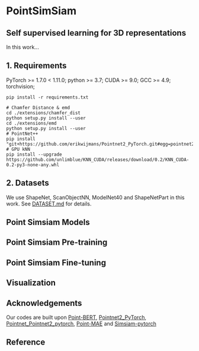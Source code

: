 # PointSimSiam

## Self supervised learning for 3D representations

In this work...


## 1. Requirements

PyTorch >= 1.7.0 < 1.11.0; python >= 3.7; CUDA >= 9.0; GCC >= 4.9; torchvision;

```
pip install -r requirements.txt
```

```
# Chamfer Distance & emd
cd ./extensions/chamfer_dist
python setup.py install --user
cd ./extensions/emd
python setup.py install --user
# PointNet++
pip install "git+https://github.com/erikwijmans/Pointnet2_PyTorch.git#egg=pointnet2_ops&subdirectory=pointnet2_ops_lib"
# GPU kNN
pip install --upgrade https://github.com/unlimblue/KNN_CUDA/releases/download/0.2/KNN_CUDA-0.2-py3-none-any.whl
```

## 2. Datasets

We use ShapeNet, ScanObjectNN, ModelNet40 and ShapeNetPart in this work. See [DATASET.md](./DATASET.md) for details.

## Point Simsiam Models

## Point Simsiam Pre-training

## Point Simsiam Fine-tuning

## Visualization

## Acknowledgements

Our codes are built upon [Point-BERT](https://github.com/lulutang0608/Point-BERT), [Pointnet2_PyTorch](https://github.com/erikwijmans/Pointnet2_PyTorch), [Pointnet_Pointnet2_pytorch](https://github.com/yanx27/Pointnet_Pointnet2_pytorch), [Point-MAE](https://github.com/Pang-Yatian/Point-MAE) and [Simsiam-pytorch](https://github.com/PatrickHua/SimSiam)


## Reference